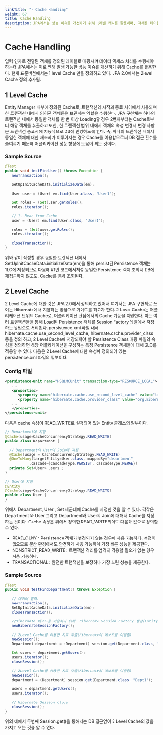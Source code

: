```yaml
---
linkTitle: "- Cache Handling"
weight: 67
title: Cache Handling
description: JPA에서는 성능 이슈를 개선하기 위해 1레벨 캐시를 활용하며, 객체를 테이블로 매핑해 데이터 액세스 처리를 수행한다. JPA 2.0부터는 2레벨 캐시가 추가되어 더 효율적인 캐시 관리가 가능해졌다.
---
```

# Cache Handling
입력 인자로 전달된 객체를 정의된 테이블로 매핑시켜 데이터 액세스 처리를 수행해야 하는데 JPA에서는 이로 인해 발생 가능한 성능 이슈를 개선하기 위해 Cache를 활용한다. 현재 표준버전에서는 1 level Cache 만을 정의하고 있다. JPA 2.0에서는 2level Cache 정의 추가됨.

## 1 Level Cache
Entity Manager 내부에 정의된 Cache로, 트랜잭션의 시작과 종료 사이에서 사용되며 한 트랜잭션 내에서 읽혀진 객체들을 보관하는 역할을 수행한다. JPA 구현체는 하나의 트랜잭션 내에서 동일한 객체를 한 번 이상 Loading할 경우 2번째부터는 Cache로부터 해당 객체를 추출하고 또한, 한 트랜잭션 범위 내에서 객체의 속성 변경시 변경 사항은 트랜잭션 종료시에 자동적으로 DB에 반영하도록 한다. 즉, 하나의 트랜잭션 내에서 동일한 객체에 대한 재조회가 이루어지는 경우 Cache를 이용함으로써 DB 접근 횟수를 줄여주기 때문에 어플리케이션 성능 향상에 도움이 되는 것이다.

### Sample Source
```java
@Test
public void testFindUser() throws Exception {
   newTransaction();
 
   SetUpInitCacheData.initializeData(em);
 
   User user = (User) em.find(User.class, "User1");
 
   Set roles = (Set)user.getRoles();
   roles.iterator();
 
   // 1. Read from Cache
   user = (User) em.find(User.class, "User1");
 
   roles = (Set)user.getRoles();
   roles.iterator();
 
   closeTransaction();		
}
```

위와 같이 작성할 경우 동일한 트랜잭션 내에서 SetUpInitCacheData.initializeData(em)을 통해 persist된 Persistence 객체는 1LC에 저장되므로 다음에 #1번 코드에서처럼 동일한 Persistence 객체 조회시 DB에 재접근하지 않고도, Cache를 통해 조회된다.

## 2 Level Cache
2 Level Cache에 대한 것은 JPA 2.0에서 정의하고 있어서 여기서는 JPA 구현체로 쓰이는 Hibernate에서 지원하는 방법으로 가이드를 하고자 한다. 2 Level Cache는 어플리케이션 단위의 Cache로, 어플리케이션 관점에서의 Cache 기능을 지원한다. 이는 여러 트랜잭션들을 통해 Load된 Persistence 객체를 Session Factory 레벨에서 저장하는 방법으로 처리된다. persistence.xml 파일 내에 hibernate.cache.use_second_level_cache, hibernate.cache.provider_class 등을 정의 하고, 2 Level Cache에 저장되어야 할 Persistence Class 매핑 파일의 <cache> 속성을 정의하면 해당 어플리케이션을 구성하는 특정 Persistence 객체들에 대해 2LC를 적용할 수 있다. 다음은 2 Level Cache에 대한 속성이 정의되어 있는 persistence.xml 파일의 일부이다.

### Config 파일
```xml
<persistence-unit name="HSQLMCUnit" transaction-type="RESOURCE_LOCAL">
   ...
   <properties>
      <property name="hibernate.cache.use_second_level_cache" value="true"/> 
      <property name="hibernate.cache.provider_class" value="org.hibernate.cache.EhCacheProvider"/> 
   ...
   </properties>
</persistence-unit>
```

다음은 cache 속성이 READ_WRITE로 설정되어 있는 Entity 클래스의 일부이다.

```java
// Department에 지정
@Cache(usage=CacheConcurrencyStrategy.READ_WRITE)
public class Department {
 
  // Department와 User의 Join에 지정
  @Cache(usage = CacheConcurrencyStrategy.READ_WRITE)
  @OneToMany(targetEntity=User.class, mappedBy="department" 
 	       ,cascade={CascadeType.PERSIST, CascadeType.MERGE})
  private Set<User> users ;
}
 
// User에 지정
@Entity
@Cache(usage=CacheConcurrencyStrategy.READ_WRITE)
public class User {
}
```
위에서 Department, User , Set<User> 세군데에 Cache를 지정한 것을 알 수 있다. 각각은 Department 와 User 그리고 Department와 User의 Join에 대해서 Cache를 지정하는 것이다. Cache 속성은 위에서 정의한 READ_WRITE외에도 다음과 값으로 정의할 수 있다.

- READ_OLNY : Persistence 객체가 변경되지 않는 경우에 사용 가능하다. 수정이 없으므로 분산 환경에서도 안전하게 사용 가능하며 가장 빠른 성능을 제공한다.
- NONSTRICT_READ_WRITE : 트랜잭션 격리를 엄격히 적용할 필요가 없는 경우 사용 가능하다.
- TRANSACTIONAL : 완전한 트랜잭션을 보장하나 가장 느린 성능을 제공한다.
  
### Sample Source
```java
@Test
public void testFindDepartment() throws Exception {
 
   // 데이터 입력.
   newTransaction();
   SetUpInitCacheData.initializeData(em);
   closeTransaction();
 
   //Hibernate 메소드를 이용하기 위해  Hibernate Session Factory 생성(Entity Manager 로부터 얻어냄)
   newHibernateSessionFactory();
 
   // 2Level Cache를 이용한 자료 추출(Hibernate의 메소드를 이용함)
   newSession();
   Department department = (Department) session.get(Department.class, "Dept1");
 
   Set users = department.getUsers();
   users.iterator();
   closeSession();
 
   // 2Level Cache를 이용한 자료 추출(Hibernate의 메소드를 이용함)
   newSession();
   department = (Department) session.get(Department.class, "Dept1");
 
   users = department.getUsers();
   users.iterator();
 
   // Hibernate Session close
   closeSession();		
}
```
위의 예에서 두번째 Session.get()을 통해서는 DB 접근없이 2 Level Cache의 값을 가지고 오는 것을 알 수 있다.